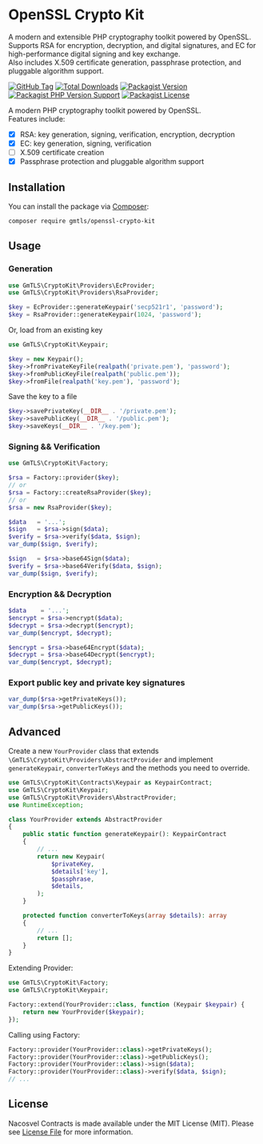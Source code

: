 # OpenSSL Crypto Kit

A modern and extensible PHP cryptography toolkit powered by OpenSSL.  
Supports RSA for encryption, decryption, and digital signatures, and EC for high-performance digital signing and key exchange.  
Also includes X.509 certificate generation, passphrase protection, and pluggable algorithm support.

[![GitHub Tag](https://img.shields.io/github/v/tag/dependencies-packagist/openssl-crypto-kit)](https://github.com/dependencies-packagist/openssl-crypto-kit/tags)
[![Total Downloads](https://img.shields.io/packagist/dt/gmtls/openssl-crypto-kit?style=flat-square)](https://packagist.org/packages/gmtls/openssl-crypto-kit)
[![Packagist Version](https://img.shields.io/packagist/v/gmtls/openssl-crypto-kit)](https://packagist.org/packages/gmtls/openssl-crypto-kit)
[![Packagist PHP Version Support](https://img.shields.io/packagist/php-v/gmtls/openssl-crypto-kit)](https://github.com/dependencies-packagist/openssl-crypto-kit)
[![Packagist License](https://img.shields.io/github/license/dependencies-packagist/openssl-crypto-kit)](https://github.com/dependencies-packagist/openssl-crypto-kit)

A modern PHP cryptography toolkit powered by OpenSSL.  
Features include:

- [x] RSA: key generation, signing, verification, encryption, decryption
- [x] EC: key generation, signing, verification
- [ ] X.509 certificate creation
- [x] Passphrase protection and pluggable algorithm support

## Installation

You can install the package via [Composer](https://getcomposer.org/):

```bash
composer require gmtls/openssl-crypto-kit
```

## Usage

### Generation

```php
use GmTLS\CryptoKit\Providers\EcProvider;
use GmTLS\CryptoKit\Providers\RsaProvider;

$key = EcProvider::generateKeypair('secp521r1', 'password');
$key = RsaProvider::generateKeypair(1024, 'password');
```

Or, load from an existing key

```php
use GmTLS\CryptoKit\Keypair;

$key = new Keypair();
$key->fromPrivateKeyFile(realpath('private.pem'), 'password');
$key->fromPublicKeyFile(realpath('public.pem'));
$key->fromFile(realpath('key.pem'), 'password');
```

Save the key to a file

```php
$key->savePrivateKey(__DIR__ . '/private.pem');
$key->savePublicKey(__DIR__ . '/public.pem');
$key->saveKeys(__DIR__ . '/key.pem');
```

### Signing && Verification

```php
use GmTLS\CryptoKit\Factory;

$rsa = Factory::provider($key);
// or
$rsa = Factory::createRsaProvider($key);
// or
$rsa = new RsaProvider($key);

$data   = '...';
$sign   = $rsa->sign($data);
$verify = $rsa->verify($data, $sign);
var_dump($sign, $verify);

$sign   = $rsa->base64Sign($data);
$verify = $rsa->base64Verify($data, $sign);
var_dump($sign, $verify);
```

### Encryption && Decryption

```php
$data    = '...';
$encrypt = $rsa->encrypt($data);
$decrypt = $rsa->decrypt($encrypt);
var_dump($encrypt, $decrypt);

$encrypt = $rsa->base64Encrypt($data);
$decrypt = $rsa->base64Decrypt($encrypt);
var_dump($encrypt, $decrypt);
```

### Export public key and private key signatures

```php
var_dump($rsa->getPrivateKeys());
var_dump($rsa->getPublicKeys());
```

## Advanced

Create a new `YourProvider` class that extends `\GmTLS\CryptoKit\Providers\AbstractProvider` and implement `generateKeypair`, `converterToKeys` and the methods you need to override.

```php
use GmTLS\CryptoKit\Contracts\Keypair as KeypairContract;
use GmTLS\CryptoKit\Keypair;
use GmTLS\CryptoKit\Providers\AbstractProvider;
use RuntimeException;

class YourProvider extends AbstractProvider
{
    public static function generateKeypair(): KeypairContract
    {
        // ...
        return new Keypair(
            $privateKey,
            $details['key'],
            $passphrase,
            $details,
        );
    }

    protected function converterToKeys(array $details): array
    {
        // ...
        return [];
    }
}
```

Extending Provider:

```php
use GmTLS\CryptoKit\Factory;
use GmTLS\CryptoKit\Keypair;

Factory::extend(YourProvider::class, function (Keypair $keypair) {
    return new YourProvider($keypair);
});
```

Calling using Factory:

```php
Factory::provider(YourProvider::class)->getPrivateKeys();
Factory::provider(YourProvider::class)->getPublicKeys();
Factory::provider(YourProvider::class)->sign($data);
Factory::provider(YourProvider::class)->verify($data, $sign);
// ...
```

## License

Nacosvel Contracts is made available under the MIT License (MIT). Please see [License File](LICENSE) for more information.
